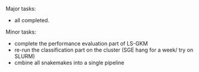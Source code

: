Major tasks:
- all completed.

Minor tasks:
- complete the performance evaluation part of LS-GKM
- re-run the classification part on the cluster (SGE hang for a week/ try on SLURM)
- cmbine all snakemakes into a single pipeline 
